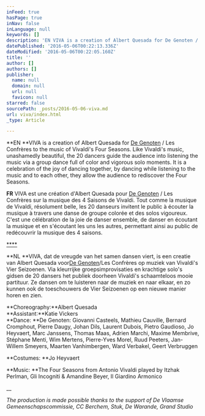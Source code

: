 ```yaml
---
inFeed: true
hasPage: true
inNav: false
inLanguage: null
keywords: []
description: 'EN VIVA is a creation of Albert Quesada for De Genoten / Les Confrères to the music of Vivaldi’s Four Seasons. Like Vivaldi’s music, unashamedly beautiful, the 20 dancers guide the audience into listening the music via a group dance full of color and vigorous solo moments. It is a celebration of the joy of dancing together, by dancing while listening to the music and to each other, they allow the audience to rediscover the Four Seasons.'
datePublished: '2016-05-06T00:22:13.336Z'
dateModified: '2016-05-06T00:22:05.160Z'
title: ''
author: []
authors: []
publisher:
  name: null
  domain: null
  url: null
  favicon: null
starred: false
sourcePath: _posts/2016-05-06-viva.md
url: viva/index.html
_type: Article

---
```

**EN **VIVA is a creation of Albert Quesada for [De Genoten][0] / Les Confrères to the music of Vivaldi's Four Seasons. Like Vivaldi's music, unashamedly beautiful, the 20 dancers guide the audience into listening the music via a group dance full of color and vigorous solo moments. It is a celebration of the joy of dancing together, by dancing while listening to the music and to each other, they allow the audience to rediscover the Four Seasons.

**FR** VIVA est une création d'Albert Quesada pour [De Genoten][0] / Les Confrères sur la musique des 4 Saisons de Vivaldi. Tout comme la musique de Vivaldi, résolument belle, les 20 danseurs invitent le public à écouter la musique à travers une danse de groupe colorée et des solos vigoureux. C'est une célébration de la joie de danser ensemble, de danser en écoutant la musique et en s'écoutant les uns les autres, permettant ainsi au public de redécouvrir la musique des 4 saisons.

[****][1]

**NL **VIVA, dat de vreugde van het samen dansen viert, is een creatie van Albert Quesada voor[De Genoten][0]/Les Confrères op muziek van Vivaldi's Vier Seizoenen. Via kleurrijke groepsimprovisaties en krachtige solo's gidsen de 20 dansers het publiek doorheen Vivaldi's schaamteloos mooie partituur. Ze dansen om te luisteren naar de muziek en naar elkaar, en zo kunnen ook de toeschouwers de Vier Seizoenen op een nieuwe manier horen en zien.

**Choreography:**Albert Quesada  
**Assistant:**Katie Vickers  
**Dance: **De Genoten:  Giovanni Casteels, Mathieu Cauville, Bernard Cromphout, Pierre Daugy, Johan Dils, Laurent Dubois, Pietro Gaudioso, Jo Heyvaert, Marc Janssens, Thomas Maas, Adrien Marchi, Maxime Membrive, Stéphane Menti, Wim Mertens, Pierre-Yves Morel, Ruud Peeters, Jan-Willem Smeyers, Maarten Vanhimbergen, Ward Verbakel, Geert Verbruggen

**Costumes: **Jo Heyvaert

**Music: **The Four Seasons from Antonio Vivaldi played by Itzhak Perlman, Gli Incogniti & Amandine Beyer, Il Giardino Armonico

__

_The production is made possible thanks to the support of De Vlaamse Gemeenschapscommissie, CC Berchem, Stuk, De Warande, Grand Studio_



[0]: http://degenoten.com/
[1]: null